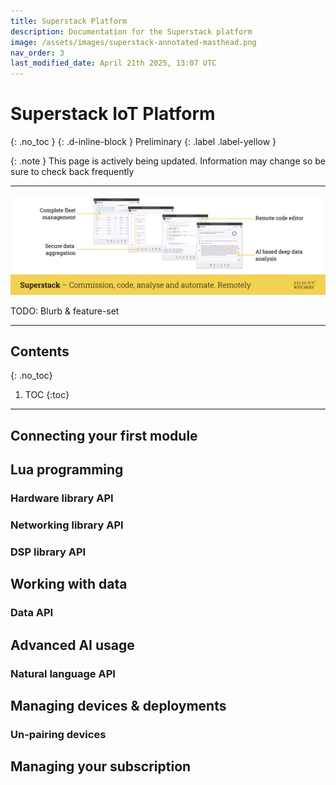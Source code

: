 ```yaml
---
title: Superstack Platform
description: Documentation for the Superstack platform
image: /assets/images/superstack-annotated-masthead.png
nav_order: 3
last_modified_date: April 21th 2025, 13:07 UTC
---
```


# Superstack IoT Platform
{: .no_toc }
{: .d-inline-block }
Preliminary
{: .label .label-yellow }

{: .note }
This page is actively being updated. Information may change so be sure to check back frequently 

---

![Silicon Witchery Superstack platform](/assets/images/superstack-annotated-masthead.png)

TODO: Blurb & feature-set

---

## Contents
{: .no_toc}

1. TOC
{:toc}

---

## Connecting your first module

## Lua programming

### Hardware library API

### Networking library API

### DSP library API

## Working with data

### Data API

## Advanced AI usage

### Natural language API

## Managing devices & deployments

### Un-pairing devices

## Managing your subscription

